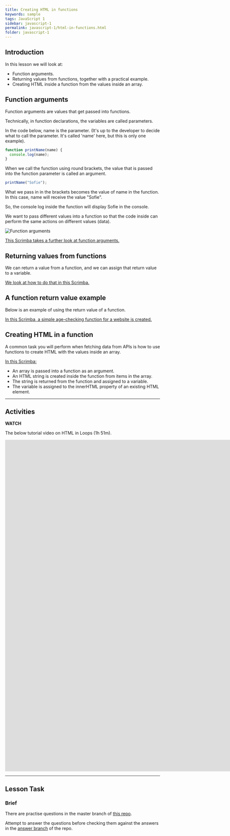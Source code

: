 ```yaml
---
title: Creating HTML in functions
keywords: sample
tags: JavaScript 1
sidebar: javascript-1
permalink: javascript-1/html-in-functions.html
folder: javascript-1
---
```


## Introduction

In this lesson we will look at:

- Function arguments.
- Returning values from functions, together with a practical example.
- Creating HTML inside a function from the values inside an array.

## Function arguments

Function arguments are values that get passed into functions.

Technically, in function declarations, the variables are called parameters.

In the code below, name is the parameter. (It's up to the developer to decide what to call the parameter. It's called 'name' here, but this is only one example).

```js
function printName(name) {
  console.log(name);
}
```

When we call the function using round brackets, the value that is passed into the function parameter is called an argument.

```js
printName("Sofie");
```

What we pass in in the brackets becomes the value of name in the function. In this case, name will receive the value "Sofie".

So, the console log inside the function will display Sofie in the console.

We want to pass different values into a function so that the code inside can perform the same actions on different values (data).

![Function arguments](../images/js/1-4-functionarguments.png)

[This Scrimba takes a further look at function arguments.](https://scrimba.com/c/crqy9NuP)

## Returning values from functions

We can return a value from a function, and we can assign that return value to a variable.

[We look at how to do that in this Scrimba.](https://scrimba.com/c/czLNwafP)

## A function return value example

Below is an example of using the return value of a function.

[In this Scrimba, a simple age-checking function for a website is created.](https://scrimba.com/c/ceqmb6fB)

## Creating HTML in a function

A common task you will perform when fetching data from APIs is how to use functions to create HTML with the values inside an array.

[In this Scrimba:](https://scrimba.com/c/ceqmWphQ)

- An array is passed into a function as an argument.
- An HTML string is created inside the function from items in the array.
- The string is returned from the function and assigned to a variable.
- The variable is assigned to the innerHTML property of an existing HTML element.

<hr>

## Activities

**WATCH**

The below tutorial video on HTML in Loops (1h 51m).

<iframe src="https://player.vimeo.com/video/698117262?h=a442c4c07f&amp;badge=0&amp;autopause=0&amp;player_id=0&amp;app_id=58479" width="1920" height="1080" frameborder="0" allow="autoplay; fullscreen; picture-in-picture" allowfullscreen title="HTML in Loops"></iframe>

<hr>

## Lesson Task

### Brief

There are practise questions in the master branch of [this repo](https://github.com/NoroffFEU/lesson-task-js1-module1-lesson4).

Attempt to answer the questions before checking them against the answers in the [answer branch](https://github.com/NoroffFEU/lesson-task-js1-module1-lesson4/tree/answers) of the repo.
